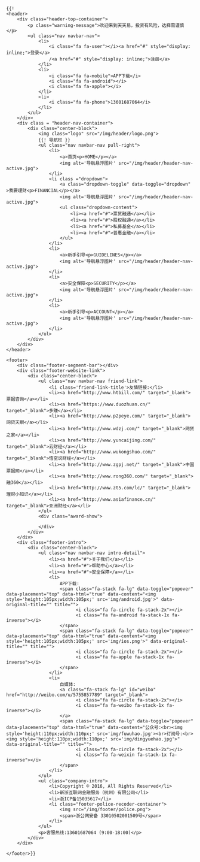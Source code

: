     {{!
    <header>
        <div class="header-top-container">
            <p class="warning-message">欢迎来到天天易，投资有风险，选择需谨慎</p>
            <ul class="nav navbar-nav">
                <li>
                    <i class="fa fa-user"></i><a href="#" style="display: inline;">登录</a>
                    /<a href="#" style="display: inline;">注册</a>
                </li>
                <li>
                    <i class="fa fa-mobile">APP下载</i>
                    <i class="fa fa-android"></i>
                    <i class="fa fa-apple"></i>
                </li>
                <li>
                    <i class="fa fa-phone">13601687064</i>
                </li>
            </ul>
        </div>
        <div class = "header-nav-container">
            <div class="center-block">
                <img class="logo" src="/img/header/logo.png">
                {{! 导航栏 }}
                <ul class="nav navbar-nav pull-right">
                    <li>
                        <a>首页<p>HOME</p></a>
                        <img alt='导航悬浮图片' src="/img/header/header-nav-active.jpg">
                    </li>
                    <li class ="dropdown">
                        <a class="dropdown-toggle" data-toggle="dropdown" >我要理财<p>FINANCIAL</p></a>
                        <img alt='导航悬浮图片' src="/img/header/header-nav-active.jpg">
                        <ul class="dropdown-content">
                            <li><a href="#">票货融通</a></li>
                            <li><a href="#">股权融通</a></li>
                            <li><a href="#">私募基金</a></li>
                            <li><a href="#">普惠金融</a></li>
                        </ul>
                    </li>
                    <li>
                        <a>新手引导<p>GUIDELINES</p></a>
                        <img alt='导航悬浮图片' src="/img/header/header-nav-active.jpg">
                    </li>
                    <li>
                        <a>安全保障<p>SECURITY</p></a>
                        <img alt='导航悬浮图片' src="/img/header/header-nav-active.jpg">
                    </li>
                    <li>
                        <a>新手引导<p>ACCOUNT</p></a>
                        <img alt='导航悬浮图片' src="/img/header/header-nav-active.jpg">
                    </li>
                </ul>
            </div> 
        </div>
    </header>
    
    <footer>
        <div class="footer-segment-bar"></div>
        <div class="footer-website-link">
            <div class="center-block">
                <ul class="nav navbar-nav friend-link">
                    <li class='friend-link-title'>友情链接:</li>
                    <li><a href="http://www.htbill.com/" target="_blank">票据咨询</a></li>
                    <li><a href="https://www.duozhuan.cn/" target="_blank">多赚</a></li>
                    <li><a href="http://www.p2peye.com/" target="_blank">网贷天眼</a></li>
                    <li><a href="http://www.wdzj.com/" target="_blank">网贷之家</a></li>
                    <li><a href="http://www.yuncaijing.com/" target="_blank">云财经</a></li>
                    <li><a href="http://www.wukongshuo.com/" target="_blank">悟空说财经</a></li>
                    <li><a href="http://www.zgpj.net/" target="_blank">中国票据网</a></li>
                    <li><a href="http://www.rong360.com/" target="_blank">融360</a></li>
                    <li><a href="http://www.zt5.com/lc/" target="_blank">理财小知识</a></li>
                    <li><a href="http://www.asiafinance.cn/" target="_blank">亚洲财经</a></li>
                </ul>
                <div class="award-show">
                    
                </div>
            </div>
        </div>
        <div class="footer-intro">
            <div class="center-block">
                <ul class="nav navbar-nav intro-detail">
                    <li><a href="#">关于我们</a></li>
                    <li><a href="#">帮助中心</a></li>
                    <li><a href="#">安全保障</a></li>
                    <li>
                        APP下载:
                        <span class="fa-stack fa-lg" data-toggle="popover" data-placement="top" data-html="true" data-content="<img style='height:105px;width:105px;' src='img/android.jpg'>" data-original-title="" title="">
                              <i class="fa fa-circle fa-stack-2x"></i>
                              <i class="fa fa-android fa-stack-1x fa-inverse"></i>
                        </span>
                        <span class="fa-stack fa-lg" data-toggle="popover" data-placement="top" data-html="true" data-content="<img style='height:105px;width:105px;' src='img/ios.png'>" data-original-title="" title="">
                              <i class="fa fa-circle fa-stack-2x"></i>
                              <i class="fa fa-apple fa-stack-1x fa-inverse"></i>
                        </span>
                    </li>
                    <li>
                        自媒体:
                        <a class="fa-stack fa-lg" id="weibo" href="http://weibo.com/u/5755857789" target="_blank">
                              <i class="fa fa-circle fa-stack-2x"></i>
                              <i class="fa fa-weibo fa-stack-1x fa-inverse"></i>
                        </a>
                        <span class="fa-stack fa-lg" data-toggle="popover" data-placement="top" data-html="true" data-content="公众号:<br><img style='height:110px;width:110px;' src='img/fuwuhao.jpg'><br>订阅号:<br><img style='height:110px;width:110px;' src='img/dingyuehao.jpg'>" data-original-title="" title="">
                              <i class="fa fa-circle fa-stack-2x"></i>
                              <i class="fa fa-weixin fa-stack-1x fa-inverse"></i>
                        </span>
                    </li>
                </ul>
                <ul class="company-intro">
                    <li>Copyright © 2016, All Rights Reserved</li>
                    <li>新浙互联网金融服务（杭州）有限公司</li>
                    <li>浙ICP备15035617</li>
                    <li class="footer-police-recoder-container">
                        <img src="/img/footer/police.png">
                        <span>浙公网安备 33010502001509号</span>
                    </li>
                </ul>
                <p>客服热线:13601687064 (9:00-18:00)</p>
            </div>
        </div>
        
    </footer>}}